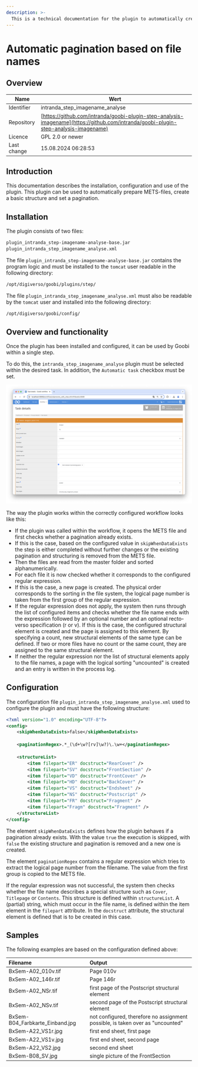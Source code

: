 ```yaml
---
description: >-
  This is a technical documentation for the plugin to automatically create a
---
```


# Automatic pagination based on file names

## Overview

Name                     | Wert
-------------------------|-----------
Identifier               | intranda_step_imagename_analyse
Repository               | [https://github.com/intranda/goobi-plugin-step-analysis-imagename](https://github.com/intranda/goobi-plugin-step-analysis-imagename)
Licence              | GPL 2.0 or newer 
Last change    | 15.08.2024 06:28:53


## Introduction
This documentation describes the installation, configuration and use of the plugin. This plugin can be used to automatically prepare METS-files, create a basic structure and set a pagination.


## Installation
The plugin consists of two files:

```bash
plugin_intranda_step-imagename-analyse-base.jar
plugin_intranda_step_imagename_analyse.xml
```

The file `plugin_intranda_step-imagename-analyse-base.jar` contains the program logic and must be installed to the `tomcat` user readable in the following directory:

```bash
/opt/digiverso/goobi/plugins/step/
```

The file `plugin_intranda_step_imagename_analyse.xml` must also be readable by the `tomcat` user and installed into the following directory:

```bash
/opt/digiverso/goobi/config/
```


## Overview and functionality
Once the plugin has been installed and configured, it can be used by Goobi within a single step.

To do this, the `intranda_step_imagename_analyse` plugin must be selected within the desired task. In addition, the `Automatic task` checkbox must be set.

![Selection of the plugin for performing the step](images/goobi-plugin-step-analysis-imagename_screen1_en.png)

The way the plugin works within the correctly configured workflow looks like this:

* If the plugin was called within the workflow, it opens the METS file and first checks whether a pagination already exists.
* If this is the case, based on the configured value in `skipWhenDataExists` the step is either completed without further changes or the existing pagination and structuring is removed from the METS file.
* Then the files are read from the master folder and sorted alphanumerically.
* For each file it is now checked whether it corresponds to the configured regular expression.
* If this is the case, a new page is created. The physical order corresponds to the sorting in the file system, the logical page number is taken from the first group of the regular expression.
* If the regular expression does not apply, the system then runs through the list of configured items and checks whether the file name ends with the expression followed by an optional number and an optional recto-verso specification (r or v). If this is the case, the configured structural element is created and the page is assigned to this element. By specifying a count, new structural elements of the same type can be defined. If two or more files have no count or the same count, they are assigned to the same structural element.
* If neither the regular expression nor the list of structural elements apply to the file names, a page with the logical sorting "uncounted" is created and an entry is written in the process log.


## Configuration
The configuration file `plugin_intranda_step_imagename_analyse.xml` used to configure the plugin and must have the following structure:

```xml
<?xml version="1.0" encoding="UTF-8"?>
<config>
    <skipWhenDataExists>false</skipWhenDataExists>

    <paginationRegex>.*_(\d+\w?[rv]\w?)\.\w+</paginationRegex>

    <structureList>
        <item filepart="ER" docstruct="RearCover" />
        <item filepart="SV" docstruct="FrontSection" />
        <item filepart="VD" docstruct="FrontCover" />
        <item filepart="HD" docstruct="BackCover" />
        <item filepart="VS" docstruct="Endsheet" />
        <item filepart="NS" docstruct="Postscript" />
        <item filepart="FR" docstruct="Fragment" />
        <item filepart="Fragm" docstruct="Fragment" />
    </structureList>
</config>
```

The element `skipWhenDataExists` defines how the plugin behaves if a pagination already exists. With the value `true` the execution is skipped, with `false` the existing structure and pagination is removed and a new one is created.

The element `paginationRegex` contains a regular expression which tries to extract the logical page number from the filename. The value from the first group is copied to the METS file.

If the regular expression was not successful, the system then checks whether the file name describes a special structure such as `Cover`, `Titlepage` or `Contents`. This structure is defined within `structureList`. A (partial) string, which must occur in the file name, is defined within the item element in the `filepart` attribute. In the `docstruct` attribute, the structural element is defined that is to be created in this case.


## Samples
The following examples are based on the configuration defined above:

| Filename | Output |
| :--- | :--- |
| BxSem-A02_010v.tif | Page 010v |
| BxSem-A02_146r.tif | Page 146r |
| BxSem-A02_NSr.tif | first page of the Postscript structural element |
| BxSem-A02_NSv.tif | second page of the Postscript structural element |
| BxSem-B04_Farbkarte_Einband.jpg | not configured, therefore no assignment possible, is taken over as "uncounted" |
| BxSem-A22_VS1r.jpg | first end sheet, first page |
| BxSem-A22_VS1v.jpg | first end sheet, second page |
| BxSem-A22_VS2.jpg | second end sheet |
| BxSem-B08_SV.jpg | single picture of the FrontSection |